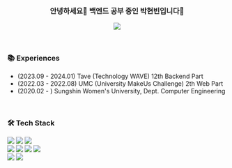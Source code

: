<h3 align="center"> 안녕하세요👋 백엔드 공부 중인 박현빈입니다🌱</h3>
<p align="center"><img src="https://capsule-render.vercel.app/api?type=waving&color=gradient&customColorList=5&height=300&section=header&text=Hyeonbin%20Park&fontSize=70&animation=fadeIn&fontColor=1C1C1C" /></p>
<br>

### 📚 Experiences 
 - (2023.09 - 2024.01) Tave (Technology WAVE) 12th Backend Part </div>
 - (2022.03 - 2022.08) UMC (University MakeUs Challenge) 2th Web Part </div>
 - (2020.02 - ) Sungshin Women's University, Dept. Computer Engineering </div>
<br>

### 🛠️ Tech Stack
<img src="https://img.shields.io/badge/SpringBoot-6DB33F?style=flat-square&logo=SpringBoot&logoColor=white"/> <img src="https://img.shields.io/badge/Node.js-339933?style=flat-square&logo=Node.js&logoColor=white"/> <img src="https://img.shields.io/badge/Java-007396?style=flat-square&logo=Java&logoColor=white"/> 
<br/>
<img src="https://img.shields.io/badge/C++-00599C?style=flat-square&logo=c%2B%2B&logoColor=white"/> 
<img src="https://img.shields.io/badge/Python-3776AB?style=flat-square&logo=Python&logoColor=white"/> 
<img src="https://img.shields.io/badge/Andoid Studio-3DDC84?style=flat-square&logo=android studio&logoColor=white">
<img src="https://img.shields.io/badge/React Native-61DAFB?style=flat-square&logo=react&logoColor=white"/>
<br/>
<img src="https://img.shields.io/badge/MySQL-4479A1?style=flat-square&logo=MySQL&logoColor=white"/>
 <img src="https://img.shields.io/badge/AmazonAWS-232F3E?style=flat-square&logo=AmazonAWS&logoColor=white"/> 
<br>

<!--<p><img align="left" src="https://github-readme-stats.vercel.app/api/top-langs?username=hyeonbinn&show_icons=true&locale=en&layout=compact" alt="hyeonbinn" /></p>

<br>

<b><h3 align="center">🌱 Github Stats</h3></b>
<div align=center><img align="center" src="https://github-readme-stats.vercel.app/api?username=hyeonbinn&show_icons=true&locale=en" alt="hyeonbinn" /></div>

<br>

<div align=center><img align="center" src="https://github-readme-streak-stats.herokuapp.com/?user=hyeonbinn&" alt="hyeonbinn" /></div>


**b1urrrr/b1urrrr** is a ✨ _special_ ✨ repository because its `README.md` (this file) appears on your GitHub profile.

Here are some ideas to get you started:

- 🔭 I’m currently working on ...
- 🌱 I’m currently learning ...
- 👯 I’m looking to collaborate on ...
- 🤔 I’m looking for help with ...
- 💬 Ask me about ...
- 📫 How to reach me: ...
- 😄 Pronouns: ...
- ⚡ Fun fact: ...
-->
